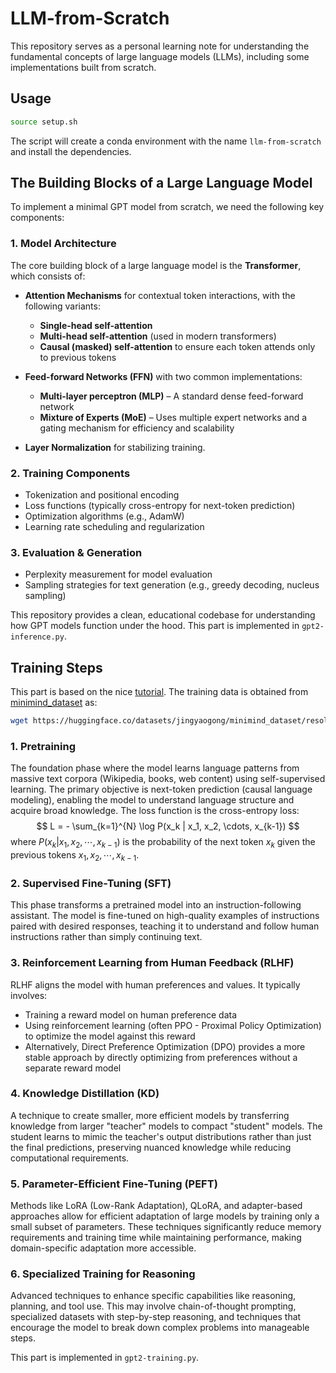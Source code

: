 # LLM-from-Scratch

This repository serves as a personal learning note for understanding the fundamental 
concepts of large language models (LLMs), including some implementations built from scratch.

## Usage

```bash
source setup.sh
```
The script will create a conda environment with the name `llm-from-scratch` and install the dependencies.

## The Building Blocks of a Large Language Model  

To implement a minimal GPT model from scratch, we need the following key components:  

### 1. Model Architecture  
The core building block of a large language model is the **Transformer**, which consists of:  

- **Attention Mechanisms** for contextual token interactions, with the following variants:  
  - **Single-head self-attention**  
  - **Multi-head self-attention** (used in modern transformers)  
  - **Causal (masked) self-attention** to ensure each token attends only to previous tokens  

- **Feed-forward Networks (FFN)** with two common implementations:  
  - **Multi-layer perceptron (MLP)** – A standard dense feed-forward network  
  - **Mixture of Experts (MoE)** – Uses multiple expert networks and a gating mechanism for efficiency and scalability  

- **Layer Normalization** for stabilizing training.  

### 2. Training Components  
- Tokenization and positional encoding  
- Loss functions (typically cross-entropy for next-token prediction)  
- Optimization algorithms (e.g., AdamW)  
- Learning rate scheduling and regularization  

### 3. Evaluation & Generation  
- Perplexity measurement for model evaluation  
- Sampling strategies for text generation (e.g., greedy decoding, nucleus sampling)  

This repository provides a clean, educational codebase for understanding how GPT models function under the hood. This part is implemented in `gpt2-inference.py`.

## Training Steps

This part is based on the nice [tutorial](https://github.com/jingyaogong/minimind?tab=readme-ov-file). The
training data is obtained from [minimind_dataset](https://huggingface.co/datasets/jingyaogong/minimind_dataset/blob/main/pretrain_hq.jsonl) as:

```bash
wget https://huggingface.co/datasets/jingyaogong/minimind_dataset/resolve/main/pretrain_hq.jsonl
```

### 1. Pretraining
The foundation phase where the model learns language patterns from massive text corpora (Wikipedia, books, web content) using self-supervised learning. The primary objective is next-token prediction (causal language modeling), enabling the model to understand language structure and acquire broad knowledge. The loss function is the cross-entropy loss:
$$
L = - \sum_{k=1}^{N} \log P(x_k | x_1, x_2, \cdots, x_{k-1})
$$
where $P(x_k | x_1, x_2, \cdots, x_{k-1})$ is the probability of the next token $x_k$ given the previous tokens $x_1, x_2, \cdots, x_{k-1}$.

### 2. Supervised Fine-Tuning (SFT)
This phase transforms a pretrained model into an instruction-following assistant. The model is fine-tuned on high-quality examples of instructions paired with desired responses, teaching it to understand and follow human instructions rather than simply continuing text.

### 3. Reinforcement Learning from Human Feedback (RLHF)
RLHF aligns the model with human preferences and values. It typically involves:
- Training a reward model on human preference data
- Using reinforcement learning (often PPO - Proximal Policy Optimization) to optimize the model against this reward
- Alternatively, Direct Preference Optimization (DPO) provides a more stable approach by directly optimizing from preferences without a separate reward model

### 4. Knowledge Distillation (KD)
A technique to create smaller, more efficient models by transferring knowledge from larger "teacher" models to compact "student" models. The student learns to mimic the teacher's output distributions rather than just the final predictions, preserving nuanced knowledge while reducing computational requirements.

### 5. Parameter-Efficient Fine-Tuning (PEFT)
Methods like LoRA (Low-Rank Adaptation), QLoRA, and adapter-based approaches allow for efficient adaptation of large models by training only a small subset of parameters. These techniques significantly reduce memory requirements and training time while maintaining performance, making domain-specific adaptation more accessible.

### 6. Specialized Training for Reasoning
Advanced techniques to enhance specific capabilities like reasoning, planning, and tool use. This may involve chain-of-thought prompting, specialized datasets with step-by-step reasoning, and techniques that encourage the model to break down complex problems into manageable steps.

This part is implemented in `gpt2-training.py`.
